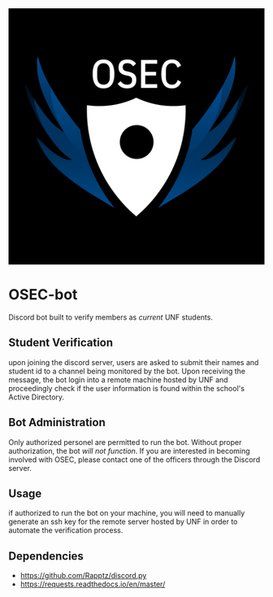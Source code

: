 <div style="text-align:center"><img src="https://github.com/DLJ42/OSEC-bot/blob/master/osec_logo-discord_black.png" /></div>

# OSEC-bot
Discord bot built to verify members as *current* UNF students.

## Student Verification
upon joining the discord server, users are asked to submit their names and student id to a channel being monitored by the bot. Upon receiving the message, the bot login into a remote machine hosted by UNF and proceedingly check if the user information is found within the school's Active Directory.

## Bot Administration
Only authorized personel are permitted to run the bot. Without proper authorization, the bot *will not function*. If you are interested in becoming involved with OSEC, please contact one of the officers through the Discord server. 

## Usage
if authorized to run the bot on your machine, you will need to manually generate an ssh key for the remote server hosted by UNF in order to automate the verification process.

## Dependencies
* https://github.com/Rapptz/discord.py
* https://requests.readthedocs.io/en/master/
